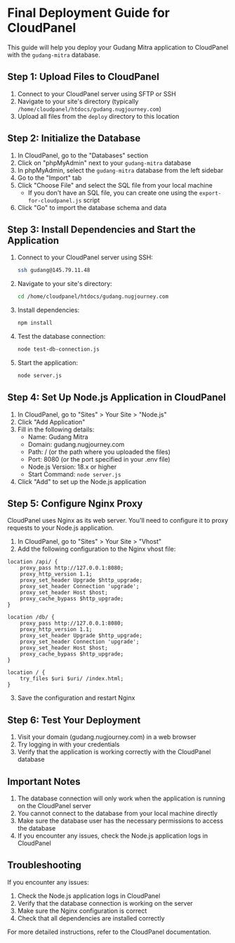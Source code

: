 # Final Deployment Guide for CloudPanel

This guide will help you deploy your Gudang Mitra application to CloudPanel with the `gudang-mitra` database.

## Step 1: Upload Files to CloudPanel

1. Connect to your CloudPanel server using SFTP or SSH
2. Navigate to your site's directory (typically `/home/cloudpanel/htdocs/gudang.nugjourney.com`)
3. Upload all files from the `deploy` directory to this location

## Step 2: Initialize the Database

1. In CloudPanel, go to the "Databases" section
2. Click on "phpMyAdmin" next to your `gudang-mitra` database
3. In phpMyAdmin, select the `gudang-mitra` database from the left sidebar
4. Go to the "Import" tab
5. Click "Choose File" and select the SQL file from your local machine
   - If you don't have an SQL file, you can create one using the `export-for-cloudpanel.js` script
6. Click "Go" to import the database schema and data

## Step 3: Install Dependencies and Start the Application

1. Connect to your CloudPanel server using SSH:
   ```bash
   ssh gudang@145.79.11.48
   ```

2. Navigate to your site's directory:
   ```bash
   cd /home/cloudpanel/htdocs/gudang.nugjourney.com
   ```

3. Install dependencies:
   ```bash
   npm install
   ```

4. Test the database connection:
   ```bash
   node test-db-connection.js
   ```

5. Start the application:
   ```bash
   node server.js
   ```

## Step 4: Set Up Node.js Application in CloudPanel

1. In CloudPanel, go to "Sites" > Your Site > "Node.js"
2. Click "Add Application"
3. Fill in the following details:
   - Name: Gudang Mitra
   - Domain: gudang.nugjourney.com
   - Path: / (or the path where you uploaded the files)
   - Port: 8080 (or the port specified in your .env file)
   - Node.js Version: 18.x or higher
   - Start Command: `node server.js`
4. Click "Add" to set up the Node.js application

## Step 5: Configure Nginx Proxy

CloudPanel uses Nginx as its web server. You'll need to configure it to proxy requests to your Node.js application.

1. In CloudPanel, go to "Sites" > Your Site > "Vhost"
2. Add the following configuration to the Nginx vhost file:

```nginx
location /api/ {
    proxy_pass http://127.0.0.1:8080;
    proxy_http_version 1.1;
    proxy_set_header Upgrade $http_upgrade;
    proxy_set_header Connection 'upgrade';
    proxy_set_header Host $host;
    proxy_cache_bypass $http_upgrade;
}

location /db/ {
    proxy_pass http://127.0.0.1:8080;
    proxy_http_version 1.1;
    proxy_set_header Upgrade $http_upgrade;
    proxy_set_header Connection 'upgrade';
    proxy_set_header Host $host;
    proxy_cache_bypass $http_upgrade;
}

location / {
    try_files $uri $uri/ /index.html;
}
```

3. Save the configuration and restart Nginx

## Step 6: Test Your Deployment

1. Visit your domain (gudang.nugjourney.com) in a web browser
2. Try logging in with your credentials
3. Verify that the application is working correctly with the CloudPanel database

## Important Notes

1. The database connection will only work when the application is running on the CloudPanel server
2. You cannot connect to the database from your local machine directly
3. Make sure the database user has the necessary permissions to access the database
4. If you encounter any issues, check the Node.js application logs in CloudPanel

## Troubleshooting

If you encounter any issues:

1. Check the Node.js application logs in CloudPanel
2. Verify that the database connection is working on the server
3. Make sure the Nginx configuration is correct
4. Check that all dependencies are installed correctly

For more detailed instructions, refer to the CloudPanel documentation.

